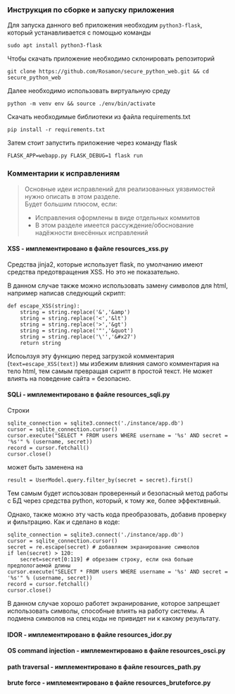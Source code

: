 ### Инструкция по сборке и запуску приложения

Для запуска данного веб приложения необходим `python3-flask`, который устанавливается с помощью команды

`sudo apt install python3-flask`

Чтобы скачать приложение необходимо склонировать репозиторий

`git clone https://github.com/Rosamon/secure_python_web.git && cd secure_python_web`


Далее необходимо использовать виртуальную среду

`python -m venv env && source ./env/bin/activate`

Скачать необходимые библиотеки из файла requirements.txt

`pip install -r requirements.txt`

Затем стоит запустить приложение через команду flask

`FLASK_APP=webapp.py FLASK_DEBUG=1 flask run`


### Комментарии к исправлениям
> Основные идеи исправлений для реализованных уязвимостей нужно описать в этом разделе.  
> Будет большим плюсом, если:
> - Исправления оформлены в виде отдельных коммитов
> - В этом разделе имеется рассуждение/обоснование надёжности внесённых исправлений

#### XSS - имплементировано в файле resources_xss.py

Средства jinja2, которые использует flask, по умолчанию имеют средства предотвращения XSS. Но это не показательно.

В данном случае также можно использовать замену символов для html, например написав следующий скрипт:
```
def escape_XSS(string):
    string = string.replace('&','&amp')
    string = string.replace('<','&lt')
    string = string.replace('>','&gt')
    string = string.replace('"','&quot')
    string = string.replace('\'','&#x27')
    return string
```
Испоьлзуя эту функцию перед загрузкой комментария (`text=escape_XSS(text)`) мы избежим влияния самого комментария на тело html, тем самым превращая скрипт в простой текст. Не может влиять на поведение сайта = безопасно.

#### SQLi - имплементировано в файле resources_sqli.py

Строки 
```n=18
sqlite_connection = sqlite3.connect('./instance/app.db')
cursor = sqlite_connection.cursor()
cursor.execute("SELECT * FROM users WHERE username = '%s' AND secret = '%s'" % (username, secret))
record = cursor.fetchall()
cursor.close()
```
может быть заменена на
```
result = UserModel.query.filter_by(secret = secret).first()
```
Тем самым будет испоьзован проверенный и безопасный метод работы с БД через средства python, который, к тому же, более эффективный.

Однако, также можно эту часть кода преобразовать, добавив проверку и фильтрацию. Как и сделано в коде:
```n=18
sqlite_connection = sqlite3.connect('./instance/app.db')
cursor = sqlite_connection.cursor()
secret = re.escape(secret) # добавляем экранирование символов
if len(secret) > 120:
    secret=secret[0:119] # обрезаем строку, если она больше предпологаемой длины
cursor.execute("SELECT * FROM users WHERE username = '%s' AND secret = '%s'" % (username, secret))
record = cursor.fetchall()
cursor.close()
```

В данном случае хорошо работет экранирование, которое запрещает использовать символы, способные влиять на работу системы. А подмена символов на спец коды не привидет ни к какому результату.


#### IDOR - имплементировано в файле resources_idor.py




#### OS command injection - имплементировано в файле resources_osci.py



#### path traversal - имплементировано в файле resources_path.py


#### brute force - имплементировано в файле resources_bruteforce.py
